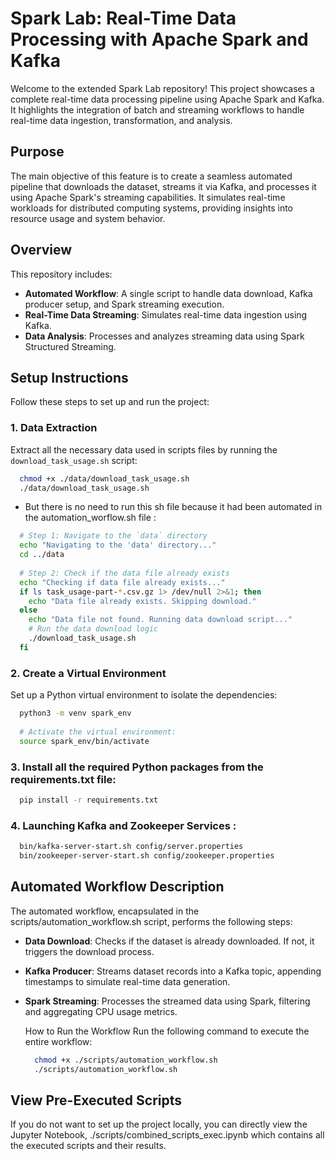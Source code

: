 # Spark Lab: Real-Time Data Processing with Apache Spark and Kafka

Welcome to the extended Spark Lab repository! This project showcases a complete real-time data processing pipeline using Apache Spark and Kafka. It highlights the integration of batch and streaming workflows to handle real-time data ingestion, transformation, and analysis.

## Purpose
The main objective of this feature is to create a seamless automated pipeline that downloads the dataset, streams it via Kafka, and processes it using Apache Spark's streaming capabilities. It simulates real-time workloads for distributed computing systems, providing insights into resource usage and system behavior.

## Overview

This repository includes:
- **Automated Workflow**: A single script to handle data download, Kafka producer setup, and Spark streaming execution.
- **Real-Time Data Streaming**: Simulates real-time data ingestion using Kafka.
- **Data Analysis**: Processes and analyzes streaming data using Spark Structured Streaming.

## Setup Instructions

Follow these steps to set up and run the project:

### 1. Data Extraction
Extract all the necessary data used in scripts files by running the `download_task_usage.sh` script:
```bash
  chmod +x ./data/download_task_usage.sh
  ./data/download_task_usage.sh
```
- But there is no need to run this sh file because it had been automated in the automation_worflow.sh file :
```bash
  # Step 1: Navigate to the `data` directory
  echo "Navigating to the 'data' directory..."
  cd ../data
  
  # Step 2: Check if the data file already exists
  echo "Checking if data file already exists..."
  if ls task_usage-part-*.csv.gz 1> /dev/null 2>&1; then
    echo "Data file already exists. Skipping download."
  else
    echo "Data file not found. Running data download script..."
    # Run the data download logic
    ./download_task_usage.sh
  fi
```

### 2. Create a Virtual Environment
Set up a Python virtual environment to isolate the dependencies:

```bash
  python3 -m venv spark_env
  
  # Activate the virtual environment:
  source spark_env/bin/activate
```

### 3. Install all the required Python packages from the requirements.txt file:
```bash
  pip install -r requirements.txt
```

### 4. Launching Kafka and Zookeeper Services :
```bash
  bin/kafka-server-start.sh config/server.properties
  bin/zookeeper-server-start.sh config/zookeeper.properties
```

## Automated Workflow Description
The automated workflow, encapsulated in the scripts/automation_workflow.sh script, performs the following steps:

- **Data Download**: Checks if the dataset is already downloaded. If not, it triggers the download process.
- **Kafka Producer**: Streams dataset records into a Kafka topic, appending timestamps to simulate real-time data generation.
- **Spark Streaming**: Processes the streamed data using Spark, filtering and aggregating CPU usage metrics.

  How to Run the Workflow
  Run the following command to execute the entire workflow:
  ```bash
    chmod +x ./scripts/automation_workflow.sh
    ./scripts/automation_workflow.sh
  ```

## View Pre-Executed Scripts 
If you do not want to set up the project locally, you can directly view the Jupyter Notebook, ./scripts/combined_scripts_exec.ipynb
which contains all the executed scripts and their results.

